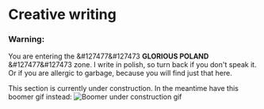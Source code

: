 # Creative writing
### Warning:
You are entering the &#127477&#127473 **GLORIOUS POLAND** &#127477&#127473 zone. I write in polish, so turn
back if you don't speak it. Or if you are allergic to garbage, because you will find just that here.

This section is currently under construction. In the meantime have this boomer gif instead:
![Boomer under construction gif](/res/img/under_construction.gif)
